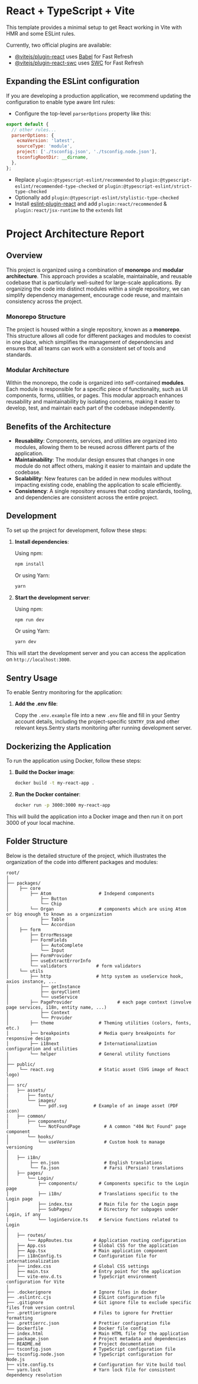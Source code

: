 # React + TypeScript + Vite

This template provides a minimal setup to get React working in Vite with HMR and some ESLint rules.

Currently, two official plugins are available:

- [@vitejs/plugin-react](https://github.com/vitejs/vite-plugin-react/blob/main/packages/plugin-react/README.md) uses [Babel](https://babeljs.io/) for Fast Refresh
- [@vitejs/plugin-react-swc](https://github.com/vitejs/vite-plugin-react-swc) uses [SWC](https://swc.rs/) for Fast Refresh

## Expanding the ESLint configuration

If you are developing a production application, we recommend updating the configuration to enable type aware lint rules:

- Configure the top-level `parserOptions` property like this:

```js
export default {
  // other rules...
  parserOptions: {
    ecmaVersion: 'latest',
    sourceType: 'module',
    project: ['./tsconfig.json', './tsconfig.node.json'],
    tsconfigRootDir: __dirname,
  },
};
```

- Replace `plugin:@typescript-eslint/recommended` to `plugin:@typescript-eslint/recommended-type-checked` or `plugin:@typescript-eslint/strict-type-checked`
- Optionally add `plugin:@typescript-eslint/stylistic-type-checked`
- Install [eslint-plugin-react](https://github.com/jsx-eslint/eslint-plugin-react) and add `plugin:react/recommended` & `plugin:react/jsx-runtime` to the `extends` list

# Project Architecture Report

## Overview

This project is organized using a combination of **monorepo** and **modular architecture**. This approach provides a scalable, maintainable, and reusable codebase that is particularly well-suited for large-scale applications. By organizing the code into distinct modules within a single repository, we can simplify dependency management, encourage code reuse, and maintain consistency across the project.

### Monorepo Structure

The project is housed within a single repository, known as a **monorepo**. This structure allows all code for different packages and modules to coexist in one place, which simplifies the management of dependencies and ensures that all teams can work with a consistent set of tools and standards.

### Modular Architecture

Within the monorepo, the code is organized into self-contained **modules**. Each module is responsible for a specific piece of functionality, such as UI components, forms, utilities, or pages. This modular approach enhances reusability and maintainability by isolating concerns, making it easier to develop, test, and maintain each part of the codebase independently.

## Benefits of the Architecture

- **Reusability**: Components, services, and utilities are organized into modules, allowing them to be reused across different parts of the application.
- **Maintainability**: The modular design ensures that changes in one module do not affect others, making it easier to maintain and update the codebase.
- **Scalability**: New features can be added in new modules without impacting existing code, enabling the application to scale efficiently.
- **Consistency**: A single repository ensures that coding standards, tooling, and dependencies are consistent across the entire project.

## Development

To set up the project for development, follow these steps:

1. **Install dependencies**:

    Using npm:

    ```bash
    npm install
    ```

    Or using Yarn:

    ```bash
    yarn
    ```

2. **Start the development server**:

    Using npm:

    ```bash
    npm run dev
    ```

    Or using Yarn:

    ```bash
    yarn dev
    ```

This will start the development server and you can access the application on `http://localhost:3000`.

## Sentry Usage

To enable Sentry monitoring for the application:

1. **Add the .env file**:

   Copy the `.env.example` file into a new `.env` file and fill in your Sentry account details, including the project-specific `SENTRY_DSN` and other relevant keys.Sentry starts monitoring after running development server.


## Dockerizing the Application

To run the application using Docker, follow these steps:

1. **Build the Docker image**:

    ```bash
    docker build -t my-react-app .
    ```

2. **Run the Docker container**:

    ```bash
    docker run -p 3000:3000 my-react-app
    ```

This will build the application into a Docker image and then run it on port 3000 of your local machine.
## Folder Structure

Below is the detailed structure of the project, which illustrates the organization of the code into different packages and modules:

```plaintext
root/
│
├── packages/
│    ├── core
│        ├── Atom                  # Independ components
│            ├── Button
│            └── Chip
│        └── Organ                 # components which are using Atom or big enough to known as a organization
│            ├── Table
│            └── Accordion
│    ├── form
│        ├── ErrorMessage
│        ├── FormFields
│            ├── AutoComplete
│            └── Input
│        ├── FormProvider
│        ├── useExtractErrorInfo
│        └── validators           # form validators
│    └── utils
│        ├── http                 # http system as useService hook, axios instance, ...
│            ├── getInstance
│            ├── qureyClient
│            └── useService
│        ├── PageProvider                 # each page context (involve page services, i18n, entity name, ...)
│            ├── Context
│            └── Provider
│        ├── theme                 # Theming utilities (colors, fonts, etc.)
│        ├── breakpoints           # Media query breakpoints for responsive design
│        ├── i18next               # Internationalization configuration and utilities
│        └── helper                # General utility functions
│
├── public/
│    └── react.svg                 # Static asset (SVG image of React logo)
│
├── src/
│   ├── assets/
|       ├── fonts/
│       └── images/
│           └── pdf.svg          # Example of an image asset (PDF icon)
│   ├── common/
|       ├── components/
│           └── NotFoundPage         # A common "404 Not Found" page component
│       └── hooks/
│           └── useVersion           # Custom hook to manage versioning
│
│   ├── i18n/
│        ├── en.json                 # English translations
│        └── fa.json                 # Farsi (Persian) translations
│   ├── pages/
│       └── Login/
│           ├── components/        # Components specific to the Login page
│           ├── i18n/              # Translations specific to the Login page
│           ├── index.tsx          # Main file for the Login page
│           ├── SubPages/          # Directory for subpages under Login, if any
│           └── loginService.ts    # Service functions related to Login
│
│   ├── routes/
│       └── AppRoutes.tsx        # Application routing configuration
│   ├── App.css                  # Global CSS for the application
│   ├── App.tsx                  # Main application component
│   ├── i18nConfig.ts            # Configuration file for internationalization
│   ├── index.css                # Global CSS settings
│   ├── main.tsx                 # Entry point for the application
│   └── vite-env.d.ts            # TypeScript environment configuration for Vite
│
├── .dockerignore                # Ignore files in docker
├── .eslintrc.cjs                # ESLint configuration file
├── .gitignore                   # Git ignore file to exclude specific files from version control
├── .prettierignore              # Files to ignore for Prettier formatting
├── .prettierrc.json             # Prettier configuration file
├── Dockerfile                   # Docker file config
├── index.html                   # Main HTML file for the application
├── package.json                 # Project metadata and dependencies
├── README.md                    # Project documentation
├── tsconfig.json                # TypeScript configuration file
├── tsconfig.node.json           # TypeScript configuration for Node.js
├── vite.config.ts               # Configuration for Vite build tool
└── yarn.lock                    # Yarn lock file for consistent dependency resolution
```
